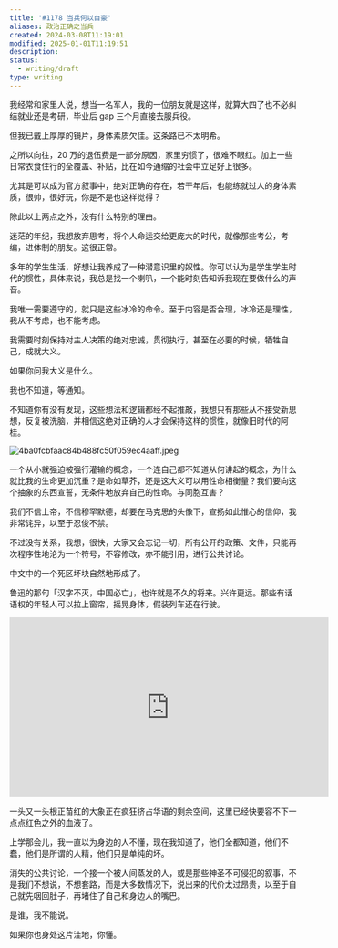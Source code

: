 ```yaml
---
title: '#1178 当兵何以自豪'
aliases: 政治正确之当兵
created: 2024-03-08T11:19:01
modified: 2025-01-01T11:19:51
description: 
status:
  - writing/draft
type: writing
---
```


我经常和家里人说，想当一名军人，我的一位朋友就是这样，就算大四了也不必纠结就业还是考研，毕业后 gap 三个月直接去服兵役。

但我已戴上厚厚的镜片，身体素质欠佳。这条路已不太明希。

之所以向往，20 万的退伍费是一部分原因，家里穷惯了，很难不眼红。加上一些日常衣食住行的全覆盖、补贴，比在如今通缩的社会中立足好上很多。

尤其是可以成为官方叙事中，绝对正确的存在，若干年后，也能练就过人的身体素质，很帅，很好玩，你是不是也这样觉得？

除此以上两点之外，没有什么特别的理由。

迷茫的年纪，我想放弃思考，将个人命运交给更庞大的时代，就像那些考公，考编，进体制的朋友。这很正常。

多年的学生生活，好想让我养成了一种潜意识里的奴性。你可以认为是学生学生时代的惯性，具体来说，我总是找一个喇叭，一个能时刻告知诉我现在要做什么的声音。

我唯一需要遵守的，就只是这些冰冷的命令。至于内容是否合理，冰冷还是理性，我从不考虑，也不能考虑。

我需要时刻保持对主人决策的绝对忠诚，贯彻执行，甚至在必要的时候，牺牲自己，成就大义。

如果你问我大义是什么。

我也不知道，等通知。

不知道你有没有发现，这些想法和逻辑都经不起推敲，我想只有那些从不接受新思想，反复被洗脑，并相信这绝对正确的人才会保持这样的惯性，就像旧时代的阿桂。

![4ba0fcbfaac84b488fc50f059ec4aaff.jpeg](https://github.com/bGZo/blog/assets/57313137/c3f7a34d-2565-498a-810e-c7f2cfdd0e01)

一个从小就强迫被强行灌输的概念，一个连自己都不知道从何讲起的概念，为什么就比我的生命更加沉重？是命如草芥，还是这大义可以用性命相衡量？我们要向这个抽象的东西宣誓，无条件地放弃自己的性命。与同胞互害？

我们不信上帝，不信穆罕默德，却要在马克思的头像下，宣扬如此惟心的信仰，我非常诧异，以至于忍俊不禁。

不过没有关系，我想，很快，大家又会忘记一切，所有公开的政策、文件，只能再次程序性地沦为一个符号，不容修改，亦不能引用，进行公共讨论。

中文中的一个死区坏块自然地形成了。

鲁迅的那句「汉字不灭，中国必亡」，也许就是不久的将来。兴许更远。那些有话语权的年轻人可以拉上窗帘，摇晃身体，假装列车还在行驶。

<iframe width="560" height="315" src="https://www.youtube.com/embed/wszg3BAOEV8" title="YouTube video player" frameborder="0" allow="accelerometer; autoplay; clipboard-write; encrypted-media; gyroscope; picture-in-picture; web-share" referrerpolicy="strict-origin-when-cross-origin" allowfullscreen></iframe>

一头又一头根正苗红的大象正在疯狂挤占华语的剩余空间，这里已经快要容不下一点点红色之外的血液了。

上学那会儿，我一直以为身边的人不懂，现在我知道了，他们全都知道，他们不蠢，他们是所谓的人精，他们只是单纯的坏。

消失的公共讨论，一个接一个被人间蒸发的人，或是那些神圣不可侵犯的叙事，不是我们不想说，不想套路，而是大多数情况下，说出来的代价太过昂贵，以至于自己就先咽回肚子，再堵住了自己和身边人的嘴巴。

是谁，我不能说。

如果你也身处这片洼地，你懂。
